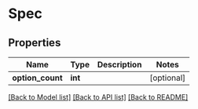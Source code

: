 # Spec

## Properties
Name | Type | Description | Notes
------------ | ------------- | ------------- | -------------
**option_count** | **int** |  | [optional] 

[[Back to Model list]](../README.md#documentation-for-models) [[Back to API list]](../README.md#documentation-for-api-endpoints) [[Back to README]](../README.md)



